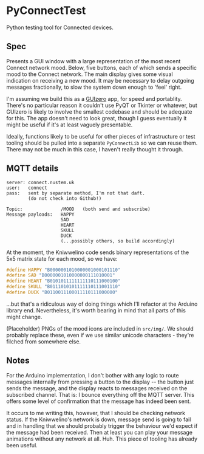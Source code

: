 # PyConnectTest

Python testing tool for Connected devices.

## Spec

Presents a GUI window with a large representation of the most recent Connect network mood. Below, five buttons, each of which sends a specific mood to the Connect network. The main display gives some visual indication on receiving a new mood. It may be necessary to delay outgoing messages fractionally, to slow the system down enough to 'feel' right.

I'm assuming we build this as a [GUIzero](https://lawsie.github.io/guizero/) app, for speed and portablity. There's no particular reason it couldn't use PyQT or Tkinter or whatever, but GUIzero is likely to involve the smallest codebase and should be adequate for this. The app doesn't need to look great, though I guess eventually it might be useful if it's at least vaguely presentable.

Ideally, functions likely to be useful for other pieces of infrastructure or test tooling should be pulled into a separate `PyConnectLib` so we can reuse them. There may not be much in this case, I haven't really thought it through.

## MQTT details

```text
server: connect.nustem.uk
user:   connect
pass:   sent by separate method, I'm not that daft.
        (do not check into Github!)

Topic:              /MOOD   (both send and subscribe)
Message payloads:   HAPPY
                    SAD
                    HEART
                    SKULL
                    DUCK
                    (...possibly others, so build accordingly)
```

At the moment, the Kniwwelino code sends binary representations of the 5x5 matrix state for each mood, so we have:

```cpp
#define HAPPY "B0000001010000001000101110"
#define SAD "B0000001010000000111010001"
#define HEART "B0101011111111110111000100"
#define SKULL "B0111010101111110111001110"
#define DUCK "B0110011100011110111000000"
```

...but that's a ridiculous way of doing things which I'll refactor at the Arduino library end. Nevertheless, it's worth bearing in mind that all parts of this might change.

(Placeholder) PNGs of the mood icons are included in `src/img/`. We should probably replace these, even if we use similar unicode characters - they're filched from somewhere else.

## Notes

For the Arduino implementation, I don't bother with any logic to route messages internally from pressing a button to the display -- the button just sends the message, and the display reacts to messages received on the subscribed channel. That is: I bounce everything off the MQTT server. This offers some level of confirmation that the message has indeed been sent.

It occurs to me writing this, however, that I should be checking network status. If the Kniwwelino's network is down, message send is going to fail and in handling that we should probably trigger the behaviour we'd expect if the message had been received. Then at least you can play your message animations without any network at all. Huh. This piece of tooling has already been useful.
